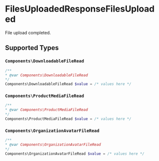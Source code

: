 # FilesUploadedResponseFilesUploaded

File upload completed.


## Supported Types

### `Components\DownloadableFileRead`

```php
/**
* @var Components\DownloadableFileRead
*/
Components\DownloadableFileRead $value = /* values here */
```

### `Components\ProductMediaFileRead`

```php
/**
* @var Components\ProductMediaFileRead
*/
Components\ProductMediaFileRead $value = /* values here */
```

### `Components\OrganizationAvatarFileRead`

```php
/**
* @var Components\OrganizationAvatarFileRead
*/
Components\OrganizationAvatarFileRead $value = /* values here */
```


